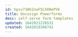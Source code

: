 ```yaml
---
id: hpsv71Wh2nwF5LhO0ePVk
title: Docusign Powerforms
desc: self-serve form templates
updated: 1642021226531
created: 1642010306742
---
```


